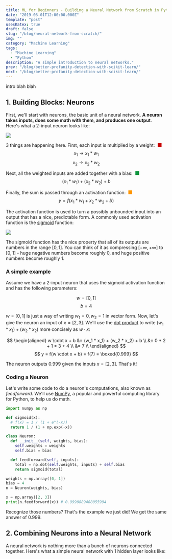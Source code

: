 ```yaml
---
title: ML for Beginners - Building a Neural Network from Scratch in Python
date: "2019-03-01T12:00:00.000Z"
template: "post"
usesKatex: true
draft: false
slug: "/blog/neural-network-from-scratch/"
img: ""
category: "Machine Learning"
tags:
  - "Machine Learning"
  - "Python"
description: "A simple introduction to neural networks."
prev: "/blog/better-profanity-detection-with-scikit-learn/"
next: "/blog/better-profanity-detection-with-scikit-learn/"
---
```

intro blah blah

## 1. Building Blocks: Neurons

First, we'll start with neurons, the basic unit of a neural network. **A neuron takes inputs, does some math with them, and produces one output**. Here's what a 2-input neuron looks like:

![](/media/neural-network-post/perceptron.svg)

<style>
.inline-square {
    margin-left: 5px;
    width: 12px;
    height: 12px;
    display: inline-block;
}
</style>
3 things are happening here. First, each input is multiplied by a weight: <span class="inline-square" style="background-color: rgb(200, 0, 0);"></span>
$$
x_1 \rightarrow x_1 * w_1
$$
$$
x_2 \rightarrow x_2 * w_2
$$

Next, all the weighted inputs are added together with a bias: <span class="inline-square" style="background-color: #0f9640;"></span>
$$
(x_1 * w_1) + (x_2 * w_2) + b
$$

Finally, the sum is passed through an activation function: <span class="inline-square" style="background-color: rgb(255, 150, 0);"></span>
$$
y = f(x_1 * w_1 + x_2 * w_2 + b)
$$

The activation function is used to turn a possibly unbounded input into an output that has a nice, predictable form. A commonly used activation function is the [sigmoid](https://en.wikipedia.org/wiki/Sigmoid_function) function:

![](/media/neural-network-post/sigmoid.png)

The sigmoid function has the nice property that all of its outputs are numbers in the range $[0, 1]$. You can think of it as compressing $[-\infty, +\infty]$ to $[0, 1]$ - huge negative numbers become roughly $0$, and huge positive numbers become roughly $1$.

### A simple example
Assume we have a 2-input neuron that uses the sigmoid activation function and has the following parameters:

$$
w = [0, 1]
$$
$$
b = 4
$$

$w = [0, 1]$ is just a way of writing $w_1 = 0, w_2 = 1$ in vector form. Now, let's give the neuron an input of $x = [2, 3]$. We'll use the [dot product](https://simple.wikipedia.org/wiki/Dot_product) to write $(w_1 * x_1) + (w_2 * x_2)$ more concisely as $w \cdot x$:

$$
\begin{aligned}
w \cdot x + b &= (w_1 * x_1) + (w_2 * x_2) + b \\
&= 0 * 2 + 1 * 3 + 4 \\
&= 7 \\
\end{aligned}
$$
$$
y = f(w \cdot x + b) = f(7) = \boxed{0.999}
$$

The neuron outputs $0.999$ given the inputs $x = [2, 3]$. That's it!

### Coding a Neuron

Let's write some code to do a neuron's computations, also known as _feedforward_. We'll use [NumPy](http://www.numpy.org/), a popular and powerful computing library for Python, to help us do math.

```python
import numpy as np

def sigmoid(x):
  # f(x) = 1 / (1 + e^(-x))
  return 1 / (1 + np.exp(-x))

class Neuron:
  def __init__(self, weights, bias):
    self.weights = weights
    self.bias = bias

  def feedforward(self, inputs):
    total = np.dot(self.weights, inputs) + self.bias
    return sigmoid(total)

weights = np.array([0, 1])
bias = 4
n = Neuron(weights, bias)

x = np.array([2, 3])
print(n.feedforward(x)) # 0.9990889488055994
```

Recognize those numbers? That's the example we just did! We get the same answer of $0.999$.

## 2. Combining Neurons into a Neural Network

A neural network is nothing more than a bunch of neurons connected together. Here's what a simple neural network with 1 hidden layer looks like:
